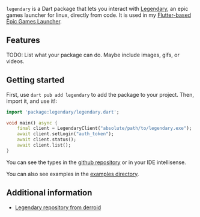 `legendary` is a Dart package that lets you interact with [Legendary](https://github.com/derrod/legendary), an epic games launcher for linux, directly from code. It is used in my [Flutter-based Epic Games Launcher]().

## Features

TODO: List what your package can do. Maybe include images, gifs, or videos.

## Getting started

First, use `dart pub add legendary` to add the package to your project. Then, import it, and use it!:

```dart
import 'package:legendary/legendary.dart';

void main() async {
    final client = LegendaryClient("absolute/path/to/legendary.exe");
    await client.setLogin("auth_token");
    await client.status();
    await client.list();
}
```

You can see the types in the [github repository](https://github.com/aitor-gomila/legendary-dart) or in your IDE intellisense.

You can also see examples in the [examples directory](https://github.com/aitor-gomila/legendary-dart/tree/main/examples).

## Additional information

- [Legendary repository from derroid](https://github.com/derroid/legendary)